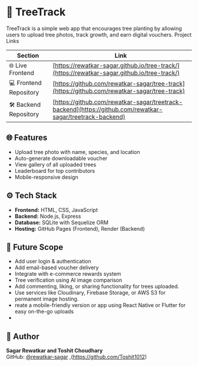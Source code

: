 # 🌱 TreeTrack

TreeTrack is a simple web app that encourages tree planting by allowing users to upload tree photos, track growth, and earn digital vouchers.
 Project Links

| Section               | Link                                                                 |
|-----------------------|----------------------------------------------------------------------|
| 🌐 Live Frontend       | [https://rewatkar-sagar.github.io/tree-track/](https://rewatkar-sagar.github.io/tree-track/) |
| 💻 Frontend Repository | [https://github.com/rewatkar-sagar/tree-track](https://github.com/rewatkar-sagar/tree-track) |
| 🛠 Backend Repository   | [https://github.com/rewatkar-sagar/treetrack-backend](https://github.com/rewatkar-sagar/treetrack-backend) |

## 🌐 Features
- Upload tree photo with name, species, and location
- Auto-generate downloadable voucher
- View gallery of all uploaded trees
- Leaderboard for top contributors
- Mobile-responsive design

## ⚙️ Tech Stack
- **Frontend:** HTML, CSS, JavaScript 
- **Backend:** Node.js, Express
- **Database:** SQLite with Sequelize ORM
- **Hosting:** GitHub Pages (Frontend), Render (Backend)

## 🔭 Future Scope
- Add user login & authentication
- Add email-based voucher delivery
- Integrate with e-commerce rewards system
- Tree verification using AI image comparison
- Add commenting, liking, or sharing functionality for trees uploaded.
- Use services like Cloudinary, Firebase Storage, or AWS S3 for permanent image hosting.
- reate a mobile-friendly version or app using React Native or Flutter for easy on-the-go uploads
- 
## 👤 Author
**Sagar Rewatkar and Toshit Choudhary**  
GitHub: [@rewatkar-sagar](https://github.com/rewatkar-sagar) ,(https://github.com/Toshit1012)
